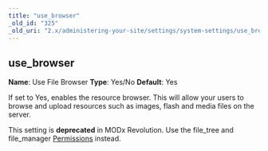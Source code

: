 ```yaml
---
title: "use_browser"
_old_id: "325"
_old_uri: "2.x/administering-your-site/settings/system-settings/use_browser"
---
```


## use\_browser

**Name**: Use File Browser
**Type**: Yes/No
**Default**: Yes

If set to Yes, enables the resource browser. This will allow your users to browse and upload resources such as images, flash and media files on the server.

This setting is **deprecated** in MODx Revolution. Use the file\_tree and file\_manager [Permissions](building-sites/client-proofing/security/policies/permissions "Permissions") instead.
